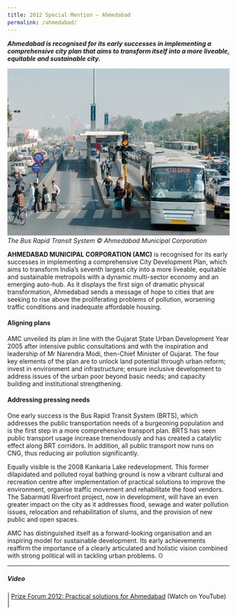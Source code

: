 ```yaml
---
title: 2012 Special Mention — Ahmedabad
permalink: /ahmedabad/
---
```


***Ahmedabad is recognised for its early successes in implementing a comprehensive city plan that aims to transform itself into a more liveable, equitable and sustainable city.***

![Ahmedabad](/images/special-mentions/ahmedabad.jpg)*The Bus Rapid Transit System © Ahmedabad Municipal Corporation*

**AHMEDABAD MUNICIPAL CORPORATION (AMC)** is recognised for its early successes in implementing a comprehensive City Development Plan, which aims to transform India’s seventh largest city into a more liveable, equitable and sustainable metropolis with a dynamic multi-sector economy and an emerging auto-hub. As it displays the first sign of dramatic physical transformation, Ahmedabad sends a message of hope to cities that are seeking to rise above the proliferating problems of pollution, worsening traffic conditions and inadequate affordable housing.

#### **Aligning plans**

AMC unveiled its plan in line with the Gujarat State Urban Development Year 2005 after intensive public consultations and with the inspiration and leadership of Mr Narendra Modi, then-Chief Minister of Gujarat. The four key elements of the plan are to unlock land potential through urban reform; invest in environment and infrastructure; ensure inclusive development to address issues of the urban poor beyond basic needs; and capacity building and institutional strengthening.

#### **Addressing pressing needs**

One early success is the Bus Rapid Transit System (BRTS), which addresses the public transportation needs of a burgeoning population and is the first step in a more comprehensive transport plan. BRTS has seen public transport usage increase tremendously and has created a catalytic effect along BRT corridors. In addition, all public transport now runs on CNG, thus reducing air pollution significantly. 

Equally visible is the 2008 Kankaria Lake redevelopment. This former dilapidated and polluted royal bathing ground is now a vibrant cultural and recreation centre after implementation of practical solutions to improve the environment, organise traffic movement and rehabilitate the food vendors. The Sabarmati Riverfront project, now in development, will have an even greater impact on the city as it addresses flood, sewage and water pollution issues, relocation and rehabilitation of slums, and the provision of new public and open spaces.

AMC has distinguished itself as a forward-looking organisation and an inspiring model for sustainable development. Its early achievements reaffirm the importance of a clearly articulated and holistic vision combined with strong political will in tackling urban problems. **<font color="#967942">O</font>**

---

##### **Video**

| [Prize Forum 2012: Practical solutions for Ahmedabad](https://youtu.be/AE4GNk6Ja-s) (Watch on YouTube) |
